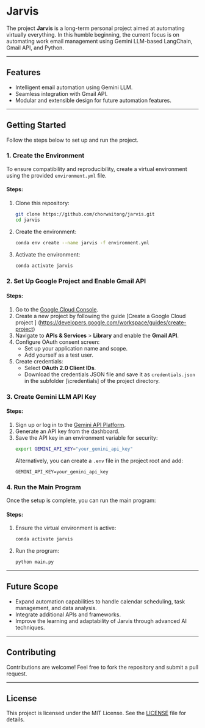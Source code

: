 # Jarvis

The project **Jarvis** is a long-term personal project aimed at automating virtually everything. In this humble beginning, the current focus is on automating work email management using Gemini LLM-based LangChain, Gmail API, and Python.

---

## Features
- Intelligent email automation using Gemini LLM.
- Seamless integration with Gmail API.
- Modular and extensible design for future automation features.

---

## Getting Started

Follow the steps below to set up and run the project.

### 1. Create the Environment

To ensure compatibility and reproducibility, create a virtual environment using the provided `environment.yml` file.

#### Steps:
1. Clone this repository:
   ```bash
   git clone https://github.com/chorwaitong/jarvis.git
   cd jarvis
   ```
2. Create the environment:
   ```bash
   conda env create --name jarvis -f environment.yml
   ```
3. Activate the environment:
   ```bash
   conda activate jarvis
   ```

### 2. Set Up Google Project and Enable Gmail API

#### Steps:
1. Go to the [Google Cloud Console](https://console.cloud.google.com/).
2. Create a new project by following the guide [Create a Google Cloud project ] (https://developers.google.com/workspace/guides/create-project)
3. Navigate to **APIs & Services** > **Library** and enable the **Gmail API**.
4. Configure OAuth consent screen:
   - Set up your application name and scope.
   - Add yourself as a test user.
5. Create credentials:
   - Select **OAuth 2.0 Client IDs**.
   - Download the credentials JSON file and save it as `credentials.json` in the subfolder [\credentials\] of the project directory.

### 3. Create Gemini LLM API Key

#### Steps:
1. Sign up or log in to the [Gemini API Platform](https://gemini.example.com/).
2. Generate an API key from the dashboard.
3. Save the API key in an environment variable for security:
   ```bash
   export GEMINI_API_KEY="your_gemini_api_key"
   ```
   Alternatively, you can create a `.env` file in the project root and add:
   ```
   GEMINI_API_KEY=your_gemini_api_key
   ```

### 4. Run the Main Program

Once the setup is complete, you can run the main program:

#### Steps:
1. Ensure the virtual environment is active:
   ```bash
   conda activate jarvis
   ```
2. Run the program:
   ```bash
   python main.py
   ```

---

## Future Scope
- Expand automation capabilities to handle calendar scheduling, task management, and data analysis.
- Integrate additional APIs and frameworks.
- Improve the learning and adaptability of Jarvis through advanced AI techniques.

---

## Contributing
Contributions are welcome! Feel free to fork the repository and submit a pull request.

---

## License
This project is licensed under the MIT License. See the [LICENSE](LICENSE) file for details.

